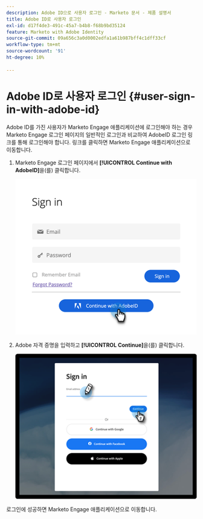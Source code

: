 ```yaml
---
description: Adobe ID으로 사용자 로그인 - Marketo 문서 - 제품 설명서
title: Adobe ID로 사용자 로그인
exl-id: d17f4de3-491c-45a7-b4b8-f68b9bd35124
feature: Marketo with Adobe Identity
source-git-commit: 09a656c3a0d0002edfa1a61b987bff4c1dff33cf
workflow-type: tm+mt
source-wordcount: '91'
ht-degree: 10%

---
```


# Adobe ID로 사용자 로그인 {#user-sign-in-with-adobe-id}

Adobe ID를 가진 사용자가 Marketo Engage 애플리케이션에 로그인해야 하는 경우 Marketo Engage 로그인 페이지의 일반적인 로그인과 비교하여 AdobeID 로그인 링크를 통해 로그인해야 합니다. 링크를 클릭하면 Marketo Engage 애플리케이션으로 이동합니다.

1. Marketo Engage 로그인 페이지에서 **[!UICONTROL Continue with AdobeID]**&#x200B;을(를) 클릭합니다.

   ![](assets/user-sign-in-with-adobe-id-1.png)

1. Adobe 자격 증명을 입력하고 **[!UICONTROL Continue]**&#x200B;을(를) 클릭합니다.

   ![](assets/user-sign-in-with-adobe-id-2.png)

로그인에 성공하면 Marketo Engage 애플리케이션으로 이동합니다.
